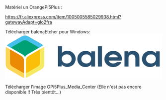 Matériel un OrangePi5Plus :

https://fr.aliexpress.com/item/1005005585029938.html?gatewayAdapt=glo2fra

Télécharger balenaEtcher pour Windows: [![balena_logo.svg)](https://raw.githubusercontent.com/bbaranoff/OPi5Plus_Media_Center/main/balena_logo.svg)](https://github.com/balena-io/etcher/releases/download/v1.18.11/balenaEtcher-Setup-1.18.11.exe)

Télécharger l'image OPi5Plus_Media_Center (Elle n'est pas encore disponible !! Très bientôt...)

